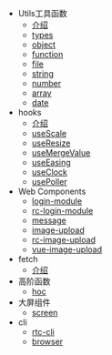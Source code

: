 - Utils工具函数
    - [介绍](md/utils.md)
    - [types](./src/types/README.md)
    - [object](./src/object/README.md)
    - [function](./src/function/README.md)
    - [file](./src/file/README.md)
    - [string](./src/string/README.md)
    - [number](./src/number/README.md)
    - [array](./src/array/README.md)
    - [date](./src/date/README.md)
- hooks
    - [介绍](md/hooks/index.md)
    - [useScale](md/hooks/useScale.md)
    - [useResize](md/hooks/useResize.md)
    - [useMergeValue](md/hooks/useMergeValue.md)
    - [useEasing](md/hooks/useEasing.md)
    - [useClock](md/hooks/useClock.md)
    - [usePoller](md/hooks/usePoller.md)
- Web Components
    - [login-module](md/login-module.md)
    - [rc-login-module](md/login-module.md)
    - [message](md/message.md)
    - [image-upload](md/image-upload.md)
    - [rc-image-upload](md/rc-image-upload.md)
    - [vue-image-upload](md/vue-image-upload.md)
- fetch
    - [介绍](md/fetch.md)
- 高阶函数
    - [hoc](md/hoc.md)
- 大屏组件
    - [screen](md/screen.md)
- cli
    - [rtc-cli](md/rtc-cli.md)
    - [browser](md/browser.md)
